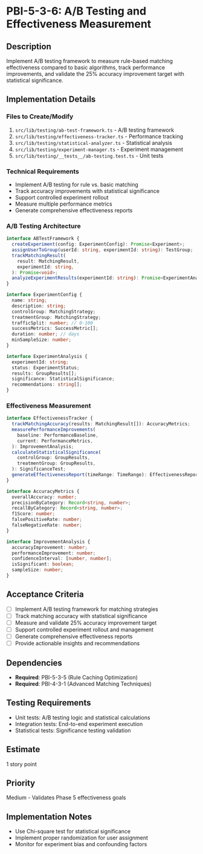 # PBI-5-3-6: A/B Testing and Effectiveness Measurement

## Description

Implement A/B testing framework to measure rule-based matching effectiveness
compared to basic algorithms, track performance improvements, and validate
the 25% accuracy improvement target with statistical significance.

## Implementation Details

### Files to Create/Modify

1. `src/lib/testing/ab-test-framework.ts` - A/B testing framework
2. `src/lib/testing/effectiveness-tracker.ts` - Performance tracking
3. `src/lib/testing/statistical-analyzer.ts` - Statistical analysis
4. `src/lib/testing/experiment-manager.ts` - Experiment management
5. `src/lib/testing/__tests__/ab-testing.test.ts` - Unit tests

### Technical Requirements

- Implement A/B testing for rule vs. basic matching
- Track accuracy improvements with statistical significance
- Support controlled experiment rollout
- Measure multiple performance metrics
- Generate comprehensive effectiveness reports

### A/B Testing Architecture

```typescript
interface ABTestFramework {
  createExperiment(config: ExperimentConfig): Promise<Experiment>;
  assignUserToGroup(userId: string, experimentId: string): TestGroup;
  trackMatchingResult(
    result: MatchingResult,
    experimentId: string,
  ): Promise<void>;
  analyzeExperimentResults(experimentId: string): Promise<ExperimentAnalysis>;
}

interface ExperimentConfig {
  name: string;
  description: string;
  controlGroup: MatchingStrategy;
  treatmentGroup: MatchingStrategy;
  trafficSplit: number; // 0-100
  successMetrics: SuccessMetric[];
  duration: number; // days
  minSampleSize: number;
}

interface ExperimentAnalysis {
  experimentId: string;
  status: ExperimentStatus;
  results: GroupResults[];
  significance: StatisticalSignificance;
  recommendations: string[];
}
```

### Effectiveness Measurement

```typescript
interface EffectivenessTracker {
  trackMatchingAccuracy(results: MatchingResult[]): AccuracyMetrics;
  measurePerformanceImprovements(
    baseline: PerformanceBaseline,
    current: PerformanceMetrics,
  ): ImprovementAnalysis;
  calculateStatisticalSignificance(
    controlGroup: GroupResults,
    treatmentGroup: GroupResults,
  ): SignificanceTest;
  generateEffectivenessReport(timeRange: TimeRange): EffectivenessReport;
}

interface AccuracyMetrics {
  overallAccuracy: number;
  precisionByCategory: Record<string, number>;
  recallByCategory: Record<string, number>;
  f1Score: number;
  falsePositiveRate: number;
  falseNegativeRate: number;
}

interface ImprovementAnalysis {
  accuracyImprovement: number;
  performanceImprovement: number;
  confidenceInterval: [number, number];
  isSignificant: boolean;
  sampleSize: number;
}
```

## Acceptance Criteria

- [ ] Implement A/B testing framework for matching strategies
- [ ] Track matching accuracy with statistical significance
- [ ] Measure and validate 25% accuracy improvement target
- [ ] Support controlled experiment rollout and management
- [ ] Generate comprehensive effectiveness reports
- [ ] Provide actionable insights and recommendations

## Dependencies

- **Required**: PBI-5-3-5 (Rule Caching Optimization)
- **Required**: PBI-4-3-1 (Advanced Matching Techniques)

## Testing Requirements

- Unit tests: A/B testing logic and statistical calculations
- Integration tests: End-to-end experiment execution
- Statistical tests: Significance testing validation

## Estimate

1 story point

## Priority

Medium - Validates Phase 5 effectiveness goals

## Implementation Notes

- Use Chi-square test for statistical significance
- Implement proper randomization for user assignment
- Monitor for experiment bias and confounding factors
